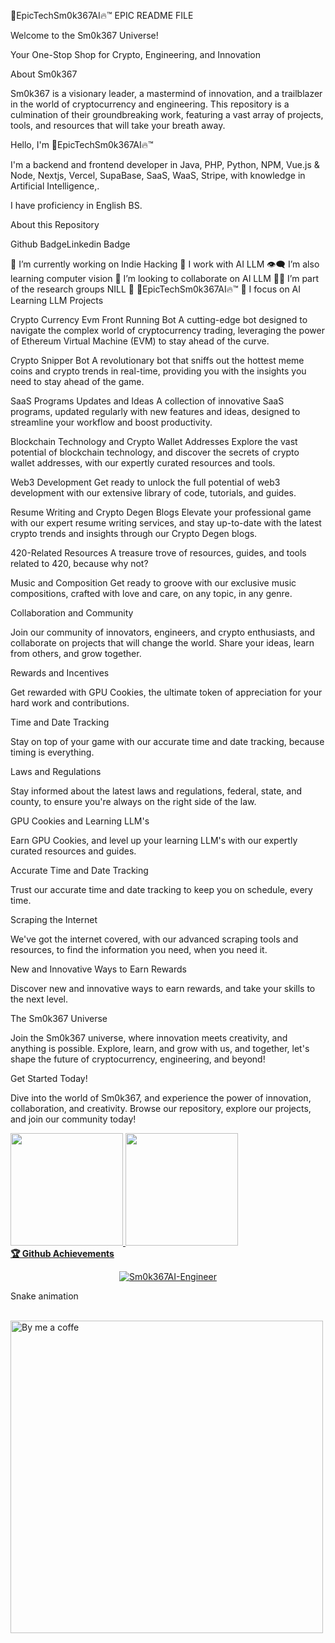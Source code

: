 💯EpicTechSm0k367AI🔥™️ EPIC README FILE

Welcome to the Sm0k367 Universe!

Your One-Stop Shop for Crypto, Engineering, and Innovation

About Sm0k367

Sm0k367 is a visionary leader, a mastermind of innovation, and a trailblazer in the world of cryptocurrency and engineering. This repository is a culmination of their groundbreaking work, featuring a vast array of projects, tools, and resources that will take your breath away.

Hello, I'm 💯EpicTechSm0k367AI🔥™️

I'm a backend and frontend developer in Java, PHP, Python, NPM, Vue.js & Node, Nextjs, Vercel, SupaBase, SaaS, WaaS, Stripe, with knowledge in Artificial Intelligence,.

I have proficiency in English BS.

About this Repository

<!-- **EpicTechSm0k367AI/EpicTechSm0k367AI** is a ✨ _special_ ✨ repository because its `README.md` (this file) appears on your GitHub profile. https://gist.github.com -->
Github BadgeLinkedin Badge

🔭 I’m currently working on Indie Hacking
🌱 I work with AI LLM
👁️‍🗨️ I’m also learning computer vision
👯 I’m looking to collaborate on AI LLM
👩‍💻 I’m part of the research groups NILL
:man: 💯EpicTechSm0k367AI🔥™️
💙 I focus on AI Learning LLM
Projects

Crypto Currency Evm Front Running Bot
A cutting-edge bot designed to navigate the complex world of cryptocurrency trading, leveraging the power of Ethereum Virtual Machine (EVM) to stay ahead of the curve.

Crypto Snipper Bot
A revolutionary bot that sniffs out the hottest meme coins and crypto trends in real-time, providing you with the insights you need to stay ahead of the game.

SaaS Programs Updates and Ideas
A collection of innovative SaaS programs, updated regularly with new features and ideas, designed to streamline your workflow and boost productivity.

Blockchain Technology and Crypto Wallet Addresses
Explore the vast potential of blockchain technology, and discover the secrets of crypto wallet addresses, with our expertly curated resources and tools.

Web3 Development
Get ready to unlock the full potential of web3 development with our extensive library of code, tutorials, and guides.

Resume Writing and Crypto Degen Blogs
Elevate your professional game with our expert resume writing services, and stay up-to-date with the latest crypto trends and insights through our Crypto Degen blogs.

420-Related Resources
A treasure trove of resources, guides, and tools related to 420, because why not?

Music and Composition
Get ready to groove with our exclusive music compositions, crafted with love and care, on any topic, in any genre.

Collaboration and Community

Join our community of innovators, engineers, and crypto enthusiasts, and collaborate on projects that will change the world. Share your ideas, learn from others, and grow together.

Rewards and Incentives

Get rewarded with GPU Cookies, the ultimate token of appreciation for your hard work and contributions.

Time and Date Tracking

Stay on top of your game with our accurate time and date tracking, because timing is everything.

Laws and Regulations

Stay informed about the latest laws and regulations, federal, state, and county, to ensure you're always on the right side of the law.

GPU Cookies and Learning LLM's

Earn GPU Cookies, and level up your learning LLM's with our expertly curated resources and guides.

Accurate Time and Date Tracking

Trust our accurate time and date tracking to keep you on schedule, every time.

Scraping the Internet

We've got the internet covered, with our advanced scraping tools and resources, to find the information you need, when you need it.

New and Innovative Ways to Earn Rewards

Discover new and innovative ways to earn rewards, and take your skills to the next level.

The Sm0k367 Universe

Join the Sm0k367 universe, where innovation meets creativity, and anything is possible. Explore, learn, and grow with us, and together, let's shape the future of cryptocurrency, engineering, and beyond!

Get Started Today!

Dive into the world of Sm0k367, and experience the power of innovation, collaboration, and creativity. Browse our repository, explore our projects, and join our community today!

<div> <a href="https://github.com/Sm0k367AI-Engineer/Prompt-Engineer"> <img height="180em" src="https://github-readme-stats.vercel.app/api?username=Sm0k367AI-Engineer&show_icons=true&theme=dark&include_all_commits=true&count_private=true"/> <img height="180em" src="https://github-readme-stats.vercel.app/api/top-langs/?username=Sm0k367AI-Engineer&layout=compact&langs_count=7&theme=dark"/> <br /> <b>🏆 Github Achievements</b> <br /> <p align="center"> <a href="https://github.com/Sm0k367AI-Engineer"><img src="https://github-profile-trophy.vercel.app/?username=Sm0k367AI-Engineer&margin-w=5&theme=radical" alt="Sm0k367AI-Engineer" /></a> </div>
Snake animation

<br /> <a href="https://buymeacoffee.com/sm0k367ai"><img src="https://github.com/Sm0k367AI-Engineer/Sm0k367AI-Engineer/blob/main/bymeacoffe.png" alt="By me a coffe" width="500"/></a>
  


